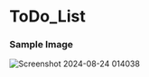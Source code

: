 # ToDo_List

### Sample Image
![Screenshot 2024-08-24 014038](https://github.com/user-attachments/assets/6f7b7d05-aebe-4c63-9af9-1f701f52bfa7)
